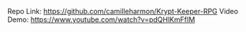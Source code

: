 Repo Link: https://github.com/camilleharmon/Krypt-Keeper-RPG
Video Demo: https://www.youtube.com/watch?v=pdQHlKmFfIM
